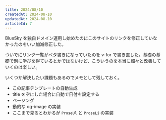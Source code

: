 ```yaml
---
title: 2024/08/10
createdAt: 2024-08-10
updatedAt: 2024-08-10
articleId: 7
---
```


BlueSky を独自ドメイン運用し始めたのにこのサイトのリンクを修正していなかったのをいい加減修正した。

<!--more--> 

ついでにリンク一覧がベタ書きになっていたのを v-for で書き直した。基礎の基礎で別に学びを得ているとかではないけど、こういうのを本当に細々と改善していくのは楽しい。

いくつか解決したい課題もあるのでメモとして残しておく。
- この記事テンプレートの自動生成
- title を空にした場合に自動で日付を設定する
- ページング
- 動的な og-image の実装
- ここまで見るとわかるが `ProseUl` と `ProseLi` の実装